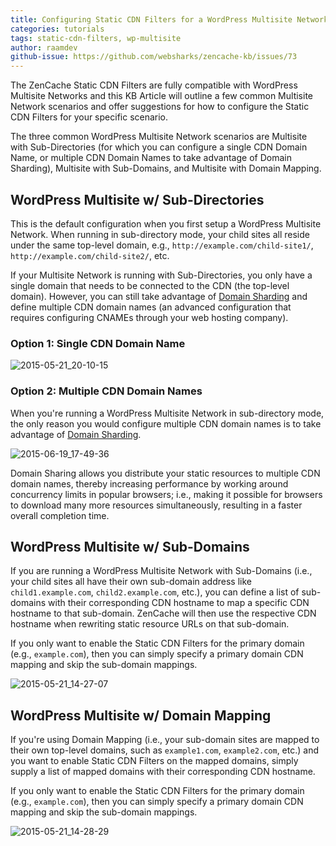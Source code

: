 ```yaml
---
title: Configuring Static CDN Filters for a WordPress Multisite Network
categories: tutorials
tags: static-cdn-filters, wp-multisite
author: raamdev
github-issue: https://github.com/websharks/zencache-kb/issues/73
---
```


The ZenCache Static CDN Filters are fully compatible with WordPress Multisite Networks and this KB Article will outline a few common Multisite Network scenarios and offer suggestions for how to configure the Static CDN Filters for your specific scenario. 

The three common WordPress Multisite Network scenarios are Multisite with Sub-Directories (for which you can configure a single CDN Domain Name, or multiple CDN Domain Names to take advantage of Domain Sharding), Multisite with Sub-Domains, and Multisite with Domain Mapping.

## WordPress Multisite w/ Sub-Directories

This is the default configuration when you first setup a WordPress Multisite Network. When running in sub-directory mode, your child sites all reside under the same top-level domain, e.g., `http://example.com/child-site1/`, `http://example.com/child-site2/`, etc.

If your Multisite Network is running with Sub-Directories, you only have a single domain that needs to be connected to the CDN (the top-level domain). However, you can still take advantage of [Domain Sharding](http://zencache.com/r/domain-sharding/) and define multiple CDN domain names (an advanced configuration that requires configuring CNAMEs through your web hosting company).

### Option 1: Single CDN Domain Name

![2015-05-21_20-10-15](https://cloud.githubusercontent.com/assets/53005/7761586/717a62f8-fff5-11e4-834b-d374d5871755.png)

### Option 2: Multiple CDN Domain Names

When you're running a WordPress Multisite Network in sub-directory mode, the only reason you would configure multiple CDN domain names is to take advantage of [Domain Sharding](http://zencache.com/r/domain-sharding/).

![2015-06-19_17-49-36](https://cloud.githubusercontent.com/assets/53005/8263737/c3a8bcc4-16ab-11e5-85d9-92f0f020ae90.png)

Domain Sharing allows you distribute your static resources to multiple CDN domain names, thereby increasing performance by working around concurrency limits in popular browsers; i.e., making it possible for browsers to download many more resources simultaneously, resulting in a faster overall completion time. 

## WordPress Multisite w/ Sub-Domains

If you are running a WordPress Multisite Network with Sub-Domains (i.e., your child sites all have their own sub-domain address like `child1.example.com`, `child2.example.com`, etc.), you can define a list of sub-domains with their corresponding CDN hostname to map a specific CDN hostname to that sub-domain. ZenCache will then use the respective CDN hostname when rewriting static resource URLs on that sub-domain.

If you only want to enable the Static CDN Filters for the primary domain (e.g., `example.com`), then you can simply specify a primary domain CDN mapping and skip the sub-domain mappings.

![2015-05-21_14-27-07](https://cloud.githubusercontent.com/assets/1563559/7760212/7f0a4378-ffc5-11e4-8191-c9b2f06e7d17.png)

## WordPress Multisite w/ Domain Mapping

If you're using Domain Mapping (i.e., your sub-domain sites are mapped to their own top-level domains, such as `example1.com`, `example2.com`, etc.) and you want to enable Static CDN Filters on the mapped domains, simply supply a list of mapped domains with their corresponding CDN hostname.

If you only want to enable the Static CDN Filters for the primary domain (e.g., `example.com`), then you can simply specify a primary domain CDN mapping and skip the sub-domain mappings.

![2015-05-21_14-28-29](https://cloud.githubusercontent.com/assets/1563559/7760226/aeacc920-ffc5-11e4-9f49-f8037db4f48a.png)
